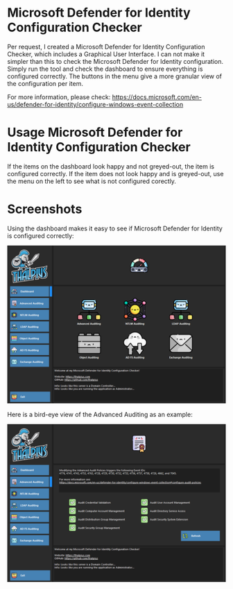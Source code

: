 # Microsoft Defender for Identity Configuration Checker

Per request, I created a Microsoft Defender for Identity Configuration Checker, which includes a Graphical User Interface. I can not make it simpler than this to check the Microsoft Defender for Identity configuration. Simply run the tool and check the dashboard to ensure everything is configured correctly. The buttons in the menu give a more granular view of the configuration per item.

For more information, please check: https://docs.microsoft.com/en-us/defender-for-identity/configure-windows-event-collection

# Usage Microsoft Defender for Identity Configuration Checker

If the items on the dashboard look happy and not greyed-out, the item is configured correctly. If the item does not look happy and is greyed-out, use the menu on the left to see what is not configured corectly.

# Screenshots

Using the dashboard makes it easy to see if Microsoft Defender for Identity is configured correctly:

![Alt text](/Screenshots/MicrosoftDefenderForIdentityConfigurationChecker01.png?raw=true "Microsoft Defender for Identity Configuration Checker Dashboard")

Here is a bird-eye view of the Advanced Auditing as an example:

![Alt text](/Screenshots/MicrosoftDefenderForIdentityConfigurationChecker02.png?raw=true "Microsoft Defender for Identity Configuration Checker Advanced Auditing")
